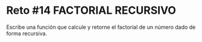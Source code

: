 # Reto #14 FACTORIAL RECURSIVO

Escribe una función que calcule y retorne el factorial de un número dado de forma recursiva.
